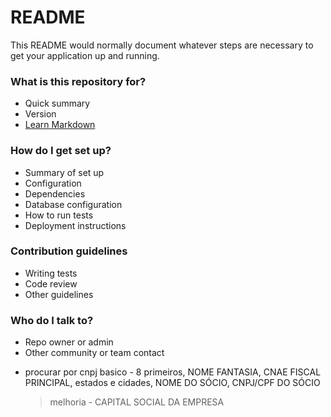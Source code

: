 # README #

This README would normally document whatever steps are necessary to get your application up and running.

### What is this repository for? ###

* Quick summary
* Version
* [Learn Markdown](https://bitbucket.org/tutorials/markdowndemo)

### How do I get set up? ###

* Summary of set up
* Configuration
* Dependencies
* Database configuration
* How to run tests
* Deployment instructions

### Contribution guidelines ###

* Writing tests
* Code review
* Other guidelines

### Who do I talk to? ###

* Repo owner or admin
* Other community or team contact




- procurar por cnpj basico - 8 primeiros, NOME FANTASIA, CNAE FISCAL PRINCIPAL, estados e cidades, NOME DO SÓCIO, CNPJ/CPF DO SÓCIO 
    > melhoria - CAPITAL SOCIAL DA EMPRESA
